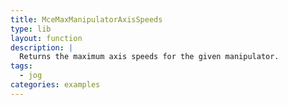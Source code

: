 ```yaml
---
title: MceMaxManipulatorAxisSpeeds
type: lib
layout: function
description: |
  Returns the maximum axis speeds for the given manipulator.
tags:
  - jog
categories: examples
---
```

